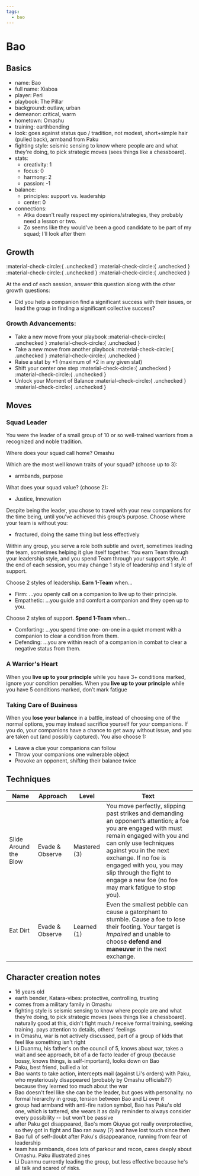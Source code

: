 ```yaml
---
tags:
  - bao
---
```

# Bao

## Basics

- name: Bao 
- full name: Xiaboa
- player: Peri
- playbook: The Pillar
- background: outlaw, urban
- demeanor: critical, warm
- hometown: Omashu
- training: earthbending
- look: goes against status quo / tradition, not modest, short+simple hair (pulled back), armband from Paku
- fighting style: seismic sensing to know where people are and what they're doing, to pick strategic moves (sees things like a chessboard).
- stats:
    - creativity: 1
    - focus: 0
    - harmony: 2
    - passion: -1
- balance:
    - principles: support vs. leadership
    - center: 0
- connections:
    - Atka doesn't really respect my opinions/strategies, they probably need a lesson or two.
    - Zo seems like they would've been a good candidate to be part of my squad; I'll look after them

## Growth 

<!--- to change these to "filled in", marking that you've hit the growth, remove the `{ .unchecked }` bit at the end -->

:material-check-circle:{ .unchecked } :material-check-circle:{ .unchecked } :material-check-circle:{ .unchecked } :material-check-circle:{ .unchecked }

At the end of each session, answer this question along with the other growth questions:

- Did you help a companion find a significant success with their issues, or lead the group in finding a significant collective success?

### Growth Advancements:

<!--- to change these to "filled in", remove the `{ .unchecked }` bit at the end -->
- Take a new move from your playbook :material-check-circle:{ .unchecked } :material-check-circle:{ .unchecked }
- Take a new move from another playbook :material-check-circle:{ .unchecked } :material-check-circle:{ .unchecked }
- Raise a stat by +1 (maximum of +2 in any given stat)
- Shift your center one step :material-check-circle:{ .unchecked } :material-check-circle:{ .unchecked }
- Unlock your Moment of Balance :material-check-circle:{ .unchecked } :material-check-circle:{ .unchecked }

## Moves

### Squad Leader

You were the leader of a small group of 10 or so well-trained warriors from a recognized and noble tradition.

Where does your squad call home? Omashu

Which are the most well known traits of your squad? (choose up to 3):
- armbands, purpose

What does your squad value? (choose 2): 
- Justice, Innovation

Despite being the leader, you chose to travel with your new companions for the time being, until you’ve achieved this group’s purpose. Choose where your team is without you:
- fractured, doing the same thing but less effectively

Within any group, you serve a role both subtle and overt, sometimes leading the team, sometimes helping it glue itself together. You earn Team through your leadership style, and you spend Team through your support style. At the end of each session, you may change 1 style of leadership and 1 style of support.

Choose 2 styles of leadership. **Earn 1-Team** when...
- Firm: ...you openly call on a companion to live up to their principle.
- Empathetic: ...you guide and comfort a companion and they open up to you.

Choose 2 styles of support. **Spend 1-Team** when...
- Comforting: ...you spend time one- on-one in a quiet moment with a companion to clear a condition from them.
- Defending: ...you are within reach of a companion in combat to clear a negative status from them.

### A Warrior's Heart

When you **live up to your principle** while you have 3+ conditions marked, ignore your condition penalties. When you **live up to your principle** while you have 5 conditions marked, don’t mark fatigue

### Taking Care of Business

When you **lose your balance** in a battle, instead of choosing one of the normal options, you may instead sacrifice yourself for your companions. If you do, your companions have a chance to get away without issue, and you are taken out (and possibly captured). You also choose 1:
- Leave a clue your companions can follow
- Throw your companions one vulnerable object
- Provoke an opponent, shifting their balance twice
## Techniques

| Name                  | Approach        | Level        | Text |
|-----------------------|-----------------|--------------|------|
| Slide Around the Blow | Evade & Observe | Mastered (3) |  You move perfectly, slipping past strikes and demanding an opponent’s attention; a foe you are engaged with must remain engaged with you and can only use techniques against you in the next exchange. If no foe is engaged with you, you may slip through the fight to engage a new foe (no foe may mark fatigue to stop you).    |
| Eat Dirt              | Evade & Observe | Learned (1)  | Even the smallest pebble can cause a gatorphant to stumble. Cause a foe to lose their footing. Your target is *Impaired* and unable to choose **defend and maneuver** in the next exchange.     |

## Character creation notes

- 16 years old
- earth bender, Katara-vibes: protective, controlling, trusting
- comes from a military family in Omashu
- fighting style is seismic sensing to know where people are and what they're doing, to pick strategic moves (sees things like a chessboard). naturally good at this, didn't fight much / receive formal training, seeking training. pays attention to details, others' feelings
- in Omashu, war is not actively discussed, part of a group of kids that feel like something isn't right
- Li Duanmu, his father's on the council of 5, knows about war, takes a wait and see approach, bit of a de facto leader of group (because bossy, knows things, is self-important), looks down on Bao
- Paku, best friend, bullied a lot
- Bao wants to take action, intercepts mail (against Li's orders) with Paku, who mysteriously disappeared (probably by Omashu officials??) because they learned too much about the war
- Bao doesn't feel like she can be the leader, but goes with personality. no formal hierarchy in group, tension between Bao and Li over it
- group had armband with anti-fire nation symbol, Bao has Paku's old one, which is tattered, she wears it as daily reminder to always consider every possibility -- but won't be passive
- after Paku got disappeared, Bao's mom Qiuyue got really overprotective, so they got in fight and Bao ran away (?) and have lost touch since then
- Bao full of self-doubt after Paku's disappearance, running from fear of leadership
- team has armbands, does lots of parkour and recon, cares deeply about Omashu. Paku illustrated zines
- Li Duanmu currently leading the group, but less effective because he's all talk and scared of risks.
